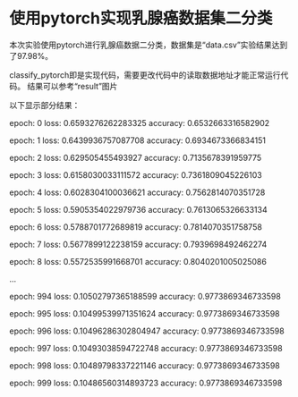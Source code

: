 # 使用pytorch实现乳腺癌数据集二分类

本次实验使用pytorch进行乳腺癌数据二分类，数据集是“data.csv”实验结果达到了97.98%。

classify_pytorch即是实现代码，需要更改代码中的读取数据地址才能正常运行代码。
结果可以参考“result”图片

以下显示部分结果：

epoch: 0 loss: 0.6593276262283325 accuracy: 0.6532663316582902

epoch: 1 loss: 0.6439936757087708 accuracy: 0.6934673366834151

epoch: 2 loss: 0.629505455493927 accuracy: 0.7135678391959775

epoch: 3 loss: 0.6158030033111572 accuracy: 0.7361809045226103

epoch: 4 loss: 0.6028304100036621 accuracy: 0.7562814070351728

epoch: 5 loss: 0.5905354022979736 accuracy: 0.7613065326633134

epoch: 6 loss: 0.5788701772689819 accuracy: 0.7814070351758758

epoch: 7 loss: 0.5677899122238159 accuracy: 0.7939698492462274

epoch: 8 loss: 0.5572535991668701 accuracy: 0.8040201005025086

...


epoch: 994 loss: 0.10502797365188599 accuracy: 0.9773869346733598

epoch: 995 loss: 0.10499539971351624 accuracy: 0.9773869346733598

epoch: 996 loss: 0.10496286302804947 accuracy: 0.9773869346733598

epoch: 997 loss: 0.10493038594722748 accuracy: 0.9773869346733598

epoch: 998 loss: 0.10489798337221146 accuracy: 0.9773869346733598

epoch: 999 loss: 0.10486560314893723 accuracy: 0.9773869346733598

